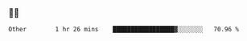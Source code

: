 ### 👨‍💻

<!--START_SECTION:waka-->

```text
Other        1 hr 26 mins    █████████████████▓░░░░░░░   70.96 %
```

<!--END_SECTION:waka-->
